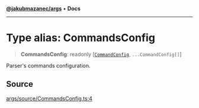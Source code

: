 [**@jakubmazanec/args**](../README.md) • **Docs**

---

# Type alias: CommandsConfig

> **CommandsConfig**: readonly [[`CommandConfig`](CommandConfig.md), `...CommandConfig[]`]

Parser's commands configuration.

## Source

[args/source/CommandsConfig.ts:4](https://github.com/jakubmazanec/js-tools/blob/9580d5f68de35b95719fd49b679b2d5576d49582/packages/args/source/CommandsConfig.ts#L4)
